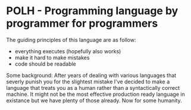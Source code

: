 # POLH - Programming language by programmer for programmers

The guiding principles of this language are as follow:

- everything executes (hopefully also works)
- make it hard to make mistakes
- code should be readable

Some background: After years of dealing with various languages that severly punish you for the slightest mistake 
I've decided to make a language that treats you as a human rather than a syntactically correct machine.
It might not be the most effective production ready language in existance but we have plenty of those already.
Now for some humanity.
